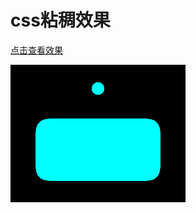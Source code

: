 # css粘稠效果

[点击查看效果](https://icharlesz.github.io/amazing-css/sticky-css/index.html)

![](https://raw.githubusercontent.com/iCharlesZ/FigureBed/master/img/amazing-css/sticky-css.gif)
